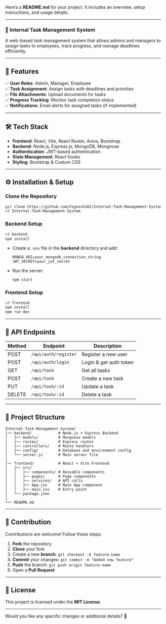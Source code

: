 Here’s a **README.md** for your project. It includes an overview, setup instructions, and usage details.  

---

### 📌 Internal Task Management System  

A web-based task management system that allows admins and managers to assign tasks to employees, track progress, and manage deadlines efficiently.

---

## 🚀 Features  

✅ **User Roles**: Admin, Manager, Employee  
✅ **Task Assignment**: Assign tasks with deadlines and priorities  
✅ **File Attachments**: Upload documents for tasks  
✅ **Progress Tracking**: Monitor task completion status  
✅ **Notifications**: Email alerts for assigned tasks (if implemented)  

---

## 🛠️ Tech Stack  

- **Frontend**: React, Vite, React Router, Axios, Bootstrap  
- **Backend**: Node.js, Express.js, MongoDB, Mongoose  
- **Authentication**: JWT-based authentication  
- **State Management**: React hooks  
- **Styling**: Bootstrap & Custom CSS  

---

## ⚙️ Installation & Setup  

### Clone the Repository  

```sh
git clone https://github.com/Vignesh162/Internal-Task-Management-System.git
cd Internal-Task-Management-System
```

### Backend Setup  

```sh
cd backend
npm install
```

- Create a `.env` file in the **backend** directory and add:  

  ```env
  MONGO_URI=your_mongodb_connection_string
  JWT_SECRET=your_jwt_secret
  ```

- Run the server:  

  ```sh
  npm start
  ```

### Frontend Setup  

```sh
cd frontend
npm install
npm run dev
```

---

## 🎯 API Endpoints  

| Method | Endpoint             | Description                 |
|--------|----------------------|-----------------------------|
| POST   | `/api/auth/register` | Register a new user        |
| POST   | `/api/auth/login`    | Login & get auth token     |
| GET    | `/api/task`          | Get all tasks              |
| POST   | `/api/task`          | Create a new task          |
| PUT    | `/api/task/:id`      | Update a task              |
| DELETE | `/api/task/:id`      | Delete a task              |

---

## 🔗 Project Structure  

```
Internal-Task-Management-System/
│── backend/            # Node.js + Express Backend
│   ├── models/         # Mongoose models
│   ├── routes/         # Express routes
│   ├── controllers/    # Route handlers
│   ├── config/         # Database and environment config
│   └── server.js       # Main server file
│
│── frontend/           # React + Vite Frontend
│   ├── src/
│   │   ├── components/ # Reusable components
│   │   ├── pages/      # Page components
│   │   ├── services/   # API calls
│   │   ├── App.jsx     # Main App component
│   │   ├── main.jsx    # Entry point
│   └── package.json
│
└── README.md
```

---

## 🤝 Contribution  

Contributions are welcome! Follow these steps:  

1. **Fork** the repository  
2. **Clone** your fork  
3. Create a new **branch**: `git checkout -b feature-name`  
4. **Commit** your changes: `git commit -m "Added new feature"`  
5. **Push** the branch: `git push origin feature-name`  
6. Open a **Pull Request**  

---

## 📜 License  

This project is licensed under the **MIT License**.

---

Would you like any specific changes or additional details? 🚀